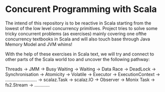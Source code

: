 # Concurent Programming with Scala
The intend of this repository is to be reactive in Scala starting from the lowest of the low level concurrency primitives.
Project tries to solve some tricky concurrent problems (as exercises) mainly covering one ofthe concurrency textbooks in Scala and will also touch base through Java Memory Model and JVM whims!

With the help of these exercises in Scala text, we will try and connect to other parts of the Scala world too and uncover the following pathway:

Threads -> JMM -> Busy Waiting -> Waiting -> Data Race ->  DeadLock -> Synchronisation -> Atomicity -> Volatile -> 
Executor -> ExecutionContext -> ......................... -> scalaz.Task -> scalaz.IO -> Observer ->
Monix Task -> fs2.Stream -> ............
